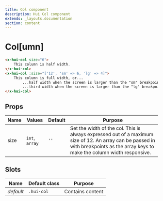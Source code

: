 ```yaml
---
title: Col component
description: Hui Col component
extends: _layouts.documentation
section: content
---
```


# Col[umn]

```html
<x-hui-col size="6">
    This column is half width.
</x-hui-col>
<x-hui-col :size="['12', 'sm' => 6, 'lg' => 4]">
    This column is full width, or...
        ...half width when the screen is larger than the "sm" breakpoint
        ...third width when the screen is larger than the "lg" breakpoint
</x-hui-col>
```

## Props
| Name | Values | Default | Purpose |
|---|---|---|---|
| size | `int`, `array` | `''` | Set the width of the col. This is always expressed out of a maximum size of 12. An array can be passed in with breakpoints as the array keys to make the column width responsive. |

## Slots
| Name | Default class | Purpose |
|---|---|---|
| _default_ | `.hui-col` | Contains content |
